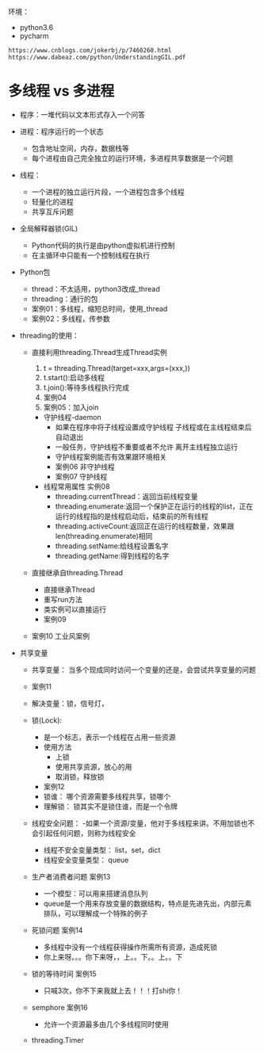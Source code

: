环境：
   - python3.6
   - pycharm
    
    https://www.cnblogs.com/jokerbj/p/7460260.html
    https://www.dabeaz.com/python/UnderstandingGIL.pdf


# 多线程 vs 多进程
- 程序：一堆代码以文本形式存入一个问答
- 进程：程序运行的一个状态
    - 包含地址空间，内存，数据栈等
    - 每个进程由自己完全独立的运行环境，多进程共享数据是一个问题
- 线程：
    - 一个进程的独立运行片段，一个进程包含多个线程
    - 轻量化的进程
    - 共享互斥问题
    
- 全局解释器锁(GIL)
    - Python代码的执行是由python虚拟机进行控制
    - 在主循环中只能有一个控制线程在执行
    
- Python包
    - thread：不太适用，python3改成_thread
    - threading：通行的包
    - 案例01：多线程，缩短总时间，使用_thread
    - 案例02：多线程，传参数

- threading的使用：
    - 直接利用threading.Thread生成Thread实例
        1. t = threading.Thread(target=xxx,args=(xxx,))
        2. t.start():启动多线程
        3. t.join():等待多线程执行完成
        4. 案例04
        5. 案例05：加入join
        - 守护线程-daemon
            - 如果在程序中将子线程设置成守护线程
            子线程或在主线程结束后自动退出
            - 一般任务，守护线程不重要或者不允许
            离开主线程独立运行
            - 守护线程案例能否有效果跟环境相关
            - 案例06 非守护线程
            - 案例07 守护线程
        - 线程常用属性  实例08
            - threading.currentThread：返回当前线程变量
            - threading.enumerate:返回一个保护正在运行的线程的list，正在运行的线程指的是线程启动后，结束前的所有线程
            - threading.activeCount:返回正在运行的线程数量，效果跟len(threading.enumerate)相同
            - threading.setName:给线程设置名字
            - threading.getName:得到线程的名字
    - 直接继承自threading.Thread
        - 直接继承Thread
        - 重写run方法
        - 类实例可以直接运行
        - 案例09
        
    - 案例10  工业风案例
    
- 共享变量
    - 共享变量： 当多个现成同时访问一个变量的还是，会尝试共享变量的问题
    - 案例11
    - 解决变量：锁，信号灯，
    - 锁(Lock):
        - 是一个标志，表示一个线程在占用一些资源
        - 使用方法
            - 上锁
            - 使用共享资源，放心的用
            - 取消锁，释放锁
        - 案例12
        - 锁谁： 哪个资源需要多线程共享，锁哪个
        - 理解锁： 锁其实不是锁住谁，而是一个令牌
    - 线程安全问题：
        -如果一个资源/变量，他对于多线程来讲。不用加锁也不会引起任何问题，则称为线程安全
        - 线程不安全变量类型： list，set，dict
        - 线程安全变量类型： queue
    - 生产者消费者问题  案例13
        - 一个模型：可以用来搭建消息队列
        - queue是一个用来存放变量的数据结构，特点是先进先出，内部元素排队，可以理解成一个特殊的例子
    - 死锁问题  案例14
        - 多线程中没有一个线程获得操作所需所有资源，造成死锁
        - 你上来呀。。。你下来呀，，上。。下。。上。。下
        
    - 锁的等待时间  案例15
        - 只喊3次，你不下来我就上去！！！打shi你！
        
    - semphore  案例16
        - 允许一个资源最多由几个多线程同时使用
        
    - threading.Timer